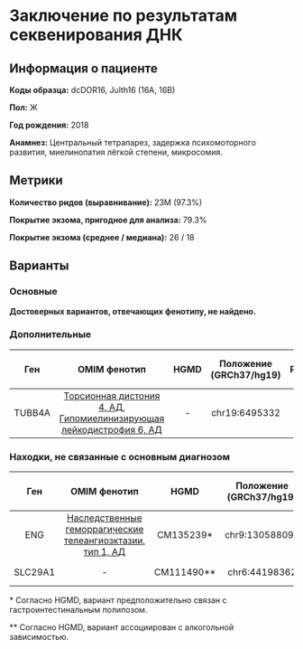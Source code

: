# Заключение по результатам секвенирования ДНК

## Информация о пациенте

**Коды образца:** dcDOR16, Julth16 (16A, 16B)

**Пол:** Ж

**Год рождения:** 2018

**Анамнез:** Центральный тетрапарез, задержка психомоторного развития, миелинопатия лёгкой степени, микросомия.

## Метрики

**Количество ридов (выравнивание):** 23M (97.3%)

**Покрытие экзома, пригодное для анализа:** 79.3%

**Покрытие экзома (среднее / медиана):** 26 / 18

## Варианты

### Основные

**Достоверных вариантов, отвечающих фенотипу, не найдено.**

### Дополнительные

| Ген    | OMIM фенотип | HGMD | Положение (GRCh37/hg19)   | Референс | Замена | Генотип | Экзон | Тип замены | Частота аллеля | Глубина прочтения (Ref/Alt) |
|:------:|:------------:|:----:|:-------------------------:|:--------:|:------:|:-------:|:-----:|:----------:|:--------------:|:---------------------------:|
| TUBB4A | [Торсионная дистония 4, АД](https://omim.org/entry/128101), [Гипомиелинизирующая лейкодистрофия 6, АД](https://omim.org/entry/612438) | - | chr19:6495332 | G | A | Гетерозигота | 4/4 | Несинонимичная замена | - | 52 (24/28) |

### Находки, не связанные с основным диагнозом

| Ген    | OMIM фенотип | HGMD | Положение (GRCh37/hg19)   | Референс | Замена | Генотип | Экзон | Тип замены | Частота аллеля | Глубина прочтения (Ref/Alt) |
|:------:|:------------:|:----:|:-------------------------:|:--------:|:------:|:-------:|:-----:|:----------:|:--------------:|:---------------------------:|
| ENG | [Наследственные геморрагические телеангиозктазии, тип 1, АД](https://omim.org/entry/187300) | CM135239* | chr9:130588091 | C | T | Гетерозигота | 5/15 | Несинонимичная замена | [0.0208](https://www.ncbi.nlm.nih.gov/snp/rs41322046) | 36 (17/19) |
| SLC29A1 | - | CM111490** | chr6:44198362 | T | C | Гетерозигота | 7/13 | Несинонимичная замена | [0.0355](https://www.ncbi.nlm.nih.gov/snp/rs45573936) | 10 (5/5) |

\* Согласно HGMD, вариант предположительно связан с гастроинтестинальным полипозом.

\** Согласно HGMD, вариант ассоциирован с алкогольной зависимостью.
